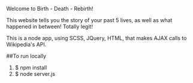 Welcome to Birth - Death - Rebirth!

This website tells you the story of your past 5 lives, as well as what happened in between! Totally legit!

This is a node app, using SCSS, JQuery, HTML, that makes AJAX calls to Wikipedia's API. 

##To run locally

1. $ npm install
1. $ node server.js
